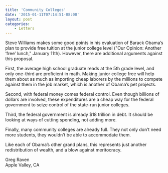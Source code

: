 ```yaml
---
title: 'Community Colleges'
date: '2015-01-11T07:14:51-08:00'
layout: post
categories:
    - Letters
---
```


Steve Williams makes some good points in his evaluation of Barack Obama’s plan to provide free tuition at the junior college level ("Our Opinion: Another ‘free’ lunch," January 11th). However, there are additional arguments against this proposal.

First, the average high school graduate reads at the 5th grade level, and only one-third are proficient in math. Making junior college free will help them about as much as importing cheap laborers by the millions to compete against them in the job market, which is another of Obama’s pet projects.

Second, with federal money comes federal control. Even though billions of dollars are involved, these expenditures are a cheap way for the federal government to seize control of the state-run junior colleges.

Third, the federal government is already $18 trillion in debt. It should be looking at ways of cutting spending, not adding more.

Finally, many community colleges are already full. They not only don’t need more students, they wouldn’t be able to accommodate them.

Like each of Obama’s other grand plans, this represents just another redistribution of wealth, and a blow against meritocracy.

Greg Raven  
Apple Valley, CA